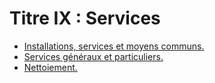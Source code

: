 # Titre IX : Services

- [Installations, services et moyens communs.](installations-services-et)
- [Services généraux et particuliers.](services-generaux-et)
- [Nettoiement.](nettoiement)
